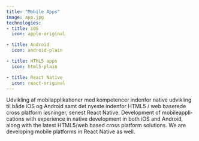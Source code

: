 ```yaml
---
title: "Mobile Apps"
image: app.jpg
technologies:
- title: iOS
  icon: apple-original

- title: Android
  icon: android-plain

- title: HTML5 apps
  icon: html5-plain

- title: React Native
  icon: react-original
---
```

<span lang="dk">
    Udvikling af mobilapplikationer med kompetencer indenfor native
    udvikling til både iOS og Android samt det nyeste indenfor HTML5 / web
    baserede cross platform løsninger, senest React Native.
</span>
<span lang="en">
    Development of mobileapplications with experience in native development
    in both iOS and Android, along with the latest HTML5/web based
    cross platform solutions. We are developing mobile platforms in
    React Native as well.
</span>
